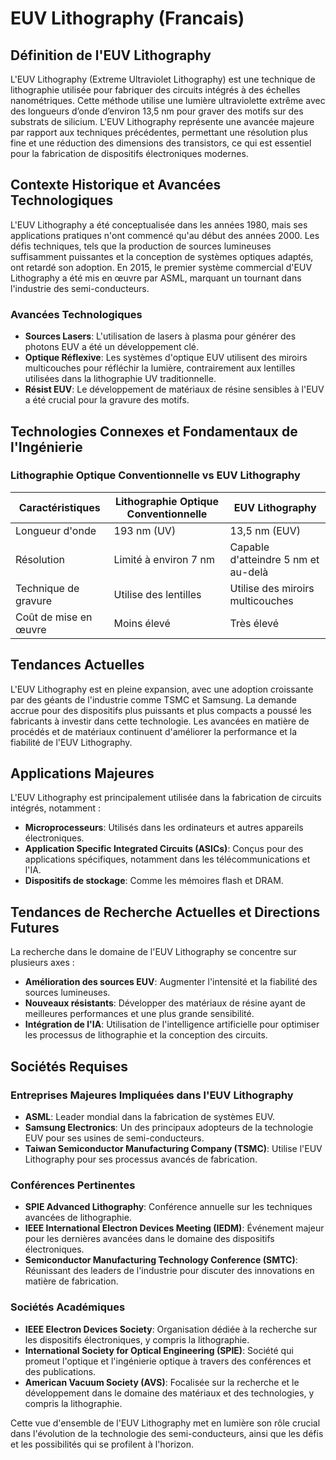 # EUV Lithography (Francais)

## Définition de l'EUV Lithography

L'EUV Lithography (Extreme Ultraviolet Lithography) est une technique de lithographie utilisée pour fabriquer des circuits intégrés à des échelles nanométriques. Cette méthode utilise une lumière ultraviolette extrême avec des longueurs d’onde d’environ 13,5 nm pour graver des motifs sur des substrats de silicium. L'EUV Lithography représente une avancée majeure par rapport aux techniques précédentes, permettant une résolution plus fine et une réduction des dimensions des transistors, ce qui est essentiel pour la fabrication de dispositifs électroniques modernes.

## Contexte Historique et Avancées Technologiques

L'EUV Lithography a été conceptualisée dans les années 1980, mais ses applications pratiques n'ont commencé qu'au début des années 2000. Les défis techniques, tels que la production de sources lumineuses suffisamment puissantes et la conception de systèmes optiques adaptés, ont retardé son adoption. En 2015, le premier système commercial d'EUV Lithography a été mis en œuvre par ASML, marquant un tournant dans l'industrie des semi-conducteurs.

### Avancées Technologiques

- **Sources Lasers**: L'utilisation de lasers à plasma pour générer des photons EUV a été un développement clé.
- **Optique Réflexive**: Les systèmes d'optique EUV utilisent des miroirs multicouches pour réfléchir la lumière, contrairement aux lentilles utilisées dans la lithographie UV traditionnelle.
- **Résist EUV**: Le développement de matériaux de résine sensibles à l'EUV a été crucial pour la gravure des motifs.

## Technologies Connexes et Fondamentaux de l'Ingénierie

### Lithographie Optique Conventionnelle vs EUV Lithography

| Caractéristiques             | Lithographie Optique Conventionnelle | EUV Lithography           |
|------------------------------|--------------------------------------|---------------------------|
| Longueur d'onde              | 193 nm (UV)                          | 13,5 nm (EUV)             |
| Résolution                    | Limité à environ 7 nm                | Capable d'atteindre 5 nm et au-delà |
| Technique de gravure         | Utilise des lentilles                | Utilise des miroirs multicouches |
| Coût de mise en œuvre       | Moins élevé                          | Très élevé                 |

## Tendances Actuelles

L'EUV Lithography est en pleine expansion, avec une adoption croissante par des géants de l'industrie comme TSMC et Samsung. La demande accrue pour des dispositifs plus puissants et plus compacts a poussé les fabricants à investir dans cette technologie. Les avancées en matière de procédés et de matériaux continuent d'améliorer la performance et la fiabilité de l'EUV Lithography.

## Applications Majeures

L'EUV Lithography est principalement utilisée dans la fabrication de circuits intégrés, notamment :

- **Microprocesseurs**: Utilisés dans les ordinateurs et autres appareils électroniques.
- **Application Specific Integrated Circuits (ASICs)**: Conçus pour des applications spécifiques, notamment dans les télécommunications et l'IA.
- **Dispositifs de stockage**: Comme les mémoires flash et DRAM.

## Tendances de Recherche Actuelles et Directions Futures

La recherche dans le domaine de l'EUV Lithography se concentre sur plusieurs axes :

- **Amélioration des sources EUV**: Augmenter l'intensité et la fiabilité des sources lumineuses.
- **Nouveaux résistants**: Développer des matériaux de résine ayant de meilleures performances et une plus grande sensibilité.
- **Intégration de l'IA**: Utilisation de l'intelligence artificielle pour optimiser les processus de lithographie et la conception des circuits.

## Sociétés Requises

### Entreprises Majeures Impliquées dans l'EUV Lithography

- **ASML**: Leader mondial dans la fabrication de systèmes EUV.
- **Samsung Electronics**: Un des principaux adopteurs de la technologie EUV pour ses usines de semi-conducteurs.
- **Taiwan Semiconductor Manufacturing Company (TSMC)**: Utilise l'EUV Lithography pour ses processus avancés de fabrication.

### Conférences Pertinentes

- **SPIE Advanced Lithography**: Conférence annuelle sur les techniques avancées de lithographie.
- **IEEE International Electron Devices Meeting (IEDM)**: Événement majeur pour les dernières avancées dans le domaine des dispositifs électroniques.
- **Semiconductor Manufacturing Technology Conference (SMTC)**: Réunissant des leaders de l'industrie pour discuter des innovations en matière de fabrication.

### Sociétés Académiques

- **IEEE Electron Devices Society**: Organisation dédiée à la recherche sur les dispositifs électroniques, y compris la lithographie.
- **International Society for Optical Engineering (SPIE)**: Société qui promeut l'optique et l'ingénierie optique à travers des conférences et des publications.
- **American Vacuum Society (AVS)**: Focalisée sur la recherche et le développement dans le domaine des matériaux et des technologies, y compris la lithographie.

Cette vue d'ensemble de l'EUV Lithography met en lumière son rôle crucial dans l'évolution de la technologie des semi-conducteurs, ainsi que les défis et les possibilités qui se profilent à l'horizon.